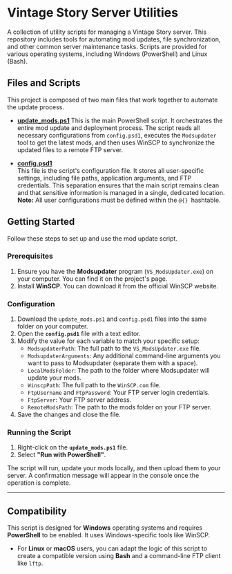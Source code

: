 # Vintage Story Server Utilities

A collection of utility scripts for managing a Vintage Story server. This repository includes tools for automating mod updates, file synchronization, and other common server maintenance tasks. Scripts are provided for various operating systems, including Windows (PowerShell) and Linux (Bash).

## Files and Scripts

This project is composed of two main files that work together to automate the update process.

* **[update_mods.ps1](update_mods.ps1)**
    This is the main PowerShell script. It orchestrates the entire mod update and deployment process. The script reads all necessary configurations from `config.psd1`, executes the `Modsupdater` tool to get the latest mods, and then uses WinSCP to synchronize the updated files to a remote FTP server.

* **[config.psd1](config.psd1)**  
    This file is the script's configuration file. It stores all user-specific settings, including file paths, application arguments, and FTP credentials. This separation ensures that the main script remains clean and that sensitive information is managed in a single, dedicated location. **Note:** All user configurations must be defined within the `@{} `hashtable.

## Getting Started

Follow these steps to set up and use the mod update script.

### Prerequisites

1.  Ensure you have the **Modsupdater** program (`VS_ModsUpdater.exe`) on your computer. You can find it on the project's page.
2.  Install **WinSCP**. You can download it from the official WinSCP website.

### Configuration

1.  Download the `update_mods.ps1` and `config.psd1` files into the same folder on your computer.
2.  Open the **`config.psd1`** file with a text editor.
3.  Modify the value for each variable to match your specific setup:
    * `ModsupdaterPath`: The full path to the `VS_ModsUpdater.exe` file.
    * `ModsupdaterArguments`: Any additional command-line arguments you want to pass to Modsupdater (separate them with a space).
    * `LocalModsFolder`: The path to the folder where Modsupdater will update your mods.
    * `WinscpPath`: The full path to the `WinSCP.com` file.
    * `FtpUsername` and `FtpPassword`: Your FTP server login credentials.
    * `FtpServer`: Your FTP server address.
    * `RemoteModsPath`: The path to the mods folder on your FTP server.
4.  Save the changes and close the file.

### Running the Script

1.  Right-click on the **`update_mods.ps1`** file.
2.  Select **"Run with PowerShell"**.

The script will run, update your mods locally, and then upload them to your server. A confirmation message will appear in the console once the operation is complete.

---

## Compatibility

This script is designed for **Windows** operating systems and requires **PowerShell** to be enabled. It uses Windows-specific tools like WinSCP.

* For **Linux** or **macOS** users, you can adapt the logic of this script to create a compatible version using **Bash** and a command-line FTP client like `lftp`.
